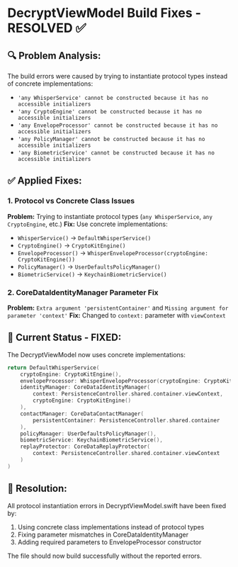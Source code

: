 # DecryptViewModel Build Fixes - RESOLVED ✅

## 🔍 Problem Analysis:

The build errors were caused by trying to instantiate protocol types instead of concrete implementations:

- `'any WhisperService' cannot be constructed because it has no accessible initializers`
- `'any CryptoEngine' cannot be constructed because it has no accessible initializers`
- `'any EnvelopeProcessor' cannot be constructed because it has no accessible initializers`
- `'any PolicyManager' cannot be constructed because it has no accessible initializers`
- `'any BiometricService' cannot be constructed because it has no accessible initializers`

## ✅ Applied Fixes:

### 1. Protocol vs Concrete Class Issues
**Problem:** Trying to instantiate protocol types (`any WhisperService`, `any CryptoEngine`, etc.)
**Fix:** Use concrete implementations:

- `WhisperService()` → `DefaultWhisperService()`
- `CryptoEngine()` → `CryptoKitEngine()`
- `EnvelopeProcessor()` → `WhisperEnvelopeProcessor(cryptoEngine: CryptoKitEngine())`
- `PolicyManager()` → `UserDefaultsPolicyManager()`
- `BiometricService()` → `KeychainBiometricService()`

### 2. CoreDataIdentityManager Parameter Fix
**Problem:** `Extra argument 'persistentContainer'` and `Missing argument for parameter 'context'`
**Fix:** Changed to `context:` parameter with `viewContext`

## 📝 Current Status - FIXED:

The DecryptViewModel now uses concrete implementations:

```swift
return DefaultWhisperService(
    cryptoEngine: CryptoKitEngine(),
    envelopeProcessor: WhisperEnvelopeProcessor(cryptoEngine: CryptoKitEngine()),
    identityManager: CoreDataIdentityManager(
        context: PersistenceController.shared.container.viewContext,
        cryptoEngine: CryptoKitEngine()
    ),
    contactManager: CoreDataContactManager(
        persistentContainer: PersistenceController.shared.container
    ),
    policyManager: UserDefaultsPolicyManager(),
    biometricService: KeychainBiometricService(),
    replayProtector: CoreDataReplayProtector(
        context: PersistenceController.shared.container.viewContext
    )
)
```

## 🎉 Resolution:

All protocol instantiation errors in DecryptViewModel.swift have been fixed by:
1. Using concrete class implementations instead of protocol types
2. Fixing parameter mismatches in CoreDataIdentityManager
3. Adding required parameters to EnvelopeProcessor constructor

The file should now build successfully without the reported errors.